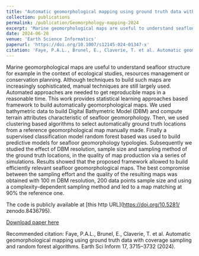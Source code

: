 ```yaml
---
title: "Automatic geomorphological mapping using ground truth data with coverage sampling and random forest algorithms"
collection: publications
permalink: /publication/Geomorphology-mapping-2024
excerpt: 'Marine geomorphological maps are useful to understand seafloor structure for example in the context of ecological studies, resources management or conservation planning. Although techniques to build such maps are increasingly sophisticated, manual techniques are still largely used. Automated approaches are needed to get reproducible maps in a reasonable time. This work provides statistical learning approaches based framework to build automatically geomorphological maps. We used bathymetric data to build Digital Bathymetric Model (DBM) and compute terrain attributes characteristic of seafloor geomorphology. Then, we used clustering based algorithms to select automatically ground truth locations from a reference geomorphological map manually made. Finally a supervised classification model random forest based was used to build predictive models for seafloor geomorphology typologies. Subsequently we studied the effect of DBM resolution, sample size and sampling method of the ground truth locations, in the quality of map production via a series of simulations. Results showed that the proposed framework allowed to build efficiently relevant seafloor geomorphological maps. The best compromise between the sampling effort and the quality of the resulting maps was obtained with 100 m DBM resolution, 200 data points sample size and using a complexity-dependent sampling method and led to a map matching at 90% the reference one.'
date: 2024-06-20
venue: 'Earth Science Informatics'
paperurl: 'https://doi.org/10.1007/s12145-024-01347-x'
citation: 'Faye, P.A.L., Brunel, E., Claverie, T. et al. Automatic geomorphological mapping using ground truth data with coverage sampling and random forest algorithms. Earth Sci Inform 17, 3715–3732 (2024).'
---
```

Marine geomorphological maps are useful to understand seafloor structure for example in the context of ecological studies, resources management or conservation planning. Although techniques to build such maps are increasingly sophisticated, manual techniques are still largely used. Automated approaches are needed to get reproducible maps in a reasonable time. This work provides statistical learning approaches based framework to build automatically geomorphological maps. We used bathymetric data to build Digital Bathymetric Model (DBM) and compute terrain attributes characteristic of seafloor geomorphology. Then, we used clustering based algorithms to select automatically ground truth locations from a reference geomorphological map manually made. Finally a supervised classification model random forest based was used to build predictive models for seafloor geomorphology typologies. Subsequently we studied the effect of DBM resolution, sample size and sampling method of the ground truth locations, in the quality of map production via a series of simulations. Results showed that the proposed framework allowed to build efficiently relevant seafloor geomorphological maps. The best compromise between the sampling effort and the quality of the resulting maps was obtained with 100 m DBM resolution, 200 data points sample size and using a complexity-dependent sampling method and led to a map matching at 90% the reference one.


The code is publicly available at [this http URL](https://doi.org/10.5281/
zenodo.8436795).

[Download paper here](https://hal.science/hal-04624799/file/Revision_ESI-2.pdf)

Recommended citation: Faye, P.A.L., Brunel, E., Claverie, T. et al. Automatic geomorphological mapping using ground truth data with coverage sampling and random forest algorithms. Earth Sci Inform 17, 3715–3732 (2024).
